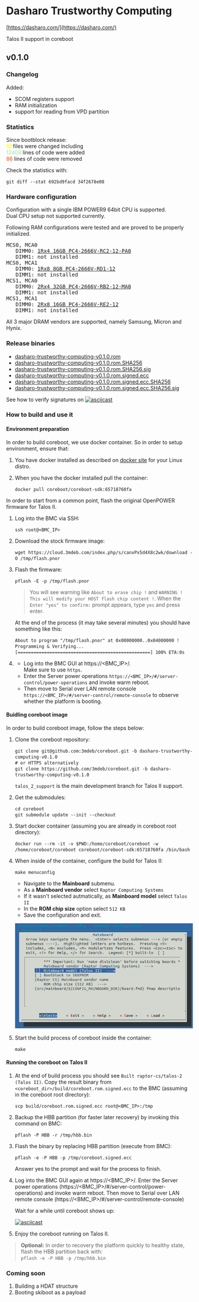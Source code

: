 # Dasharo Trustworthy Computing

[https://dasharo.com/](https://dasharo.com/)

Talos II support in coreboot

## v0.1.0

### Changelog

Added:
* SCOM registers support
* RAM initialization
* support for reading from VPD partition

### Statistics

Since bootblock release: \
<span style="color:yellow">61</span> files were changed including \
<span style="color:lightgreen">12408</span> lines of code were added \
<span style="color:orangered">86</span> lines of code were removed

Check the statistics with:
```
git diff --stat 692bd9facd 34f2678e08
```

### Hardware configuration

Configuration with a single IBM POWER9 64bit CPU is supported. \
Dual CPU setup not supported currently.

Following RAM configurations were tested and are proved to be properly initialized.
<pre>
MCS0, MCA0
   DIMM0: <a href=https://www.samsung.com/semiconductor/dram/module/M393A2K40CB2-CTD>1Rx4 16GB PC4-2666V-RC2-12-PA0</a>
   DIMM1: not installed
MCS0, MCA1
   DIMM0: <a href=https://www.crucial.com/memory/server-ddr4/mta9asf1g72pz-2g6j1>1Rx8 8GB PC4-2666V-RD1-12</a>
   DIMM1: not installed
MCS1, MCA0
   DIMM0: <a href=https://www.samsung.com/semiconductor/dram/module/M393A4K40CB2-CTD/>2Rx4 32GB PC4-2666V-RB2-12-MA0</a>
   DIMM1: not installed
MCS1, MCA1
   DIMM0: <a href=https://mis-prod-koce-homepage-cdn-01-blob-ep.azureedge.net/web/static_file/12701730956286135.pdf>2Rx8 16GB PC4-2666V-RE2-12</a>
   DIMM1: not installed
</pre>

All 3 major DRAM vendors are supported, namely Samsung, Micron and Hynix.

### Release binaries
* [dasharo-trustworthy-computing-v0.1.0.rom](https://cloud.3mdeb.com/index.php/s/4Aa9Et3eL44yzsn)
* [dasharo-trustworthy-computing-v0.1.0.rom.SHA256](https://cloud.3mdeb.com/index.php/s/xBrXpbqPWpJXydw)
* [dasharo-trustworthy-computing-v0.1.0.rom.SHA256.sig](https://cloud.3mdeb.com/index.php/s/Kq9GbWwZegWQdpb)
* [dasharo-trustworthy-computing-v0.1.0.rom.signed.ecc](https://cloud.3mdeb.com/index.php/s/7F9zxPcRnaBkRiD)
* [dasharo-trustworthy-computing-v0.1.0.rom.signed.ecc.SHA256](https://cloud.3mdeb.com/index.php/s/4arNninMLdYZwxt)
* [dasharo-trustworthy-computing-v0.1.0.rom.signed.ecc.SHA256.sig](https://cloud.3mdeb.com/index.php/s/QX5CcteHppoNynT)

See how to verify signatures on
[![asciicast](https://asciinema.org/a/XTwZHG3RMWe0Mm2VrV7VPloYB.svg)](https://asciinema.org/a/XTwZHG3RMWe0Mm2VrV7VPloYB)

### How to build and use it

#### Environment preparation

In order to build coreboot, we use docker container. So in order to setup
environment, ensure that:

1. You have docker installed as described on [docker site](https://docs.docker.com/engine/install/)
   for your Linux distro.
2. When you have the docker installed pull the container:

   ```
   docker pull coreboot/coreboot-sdk:65718760fa
   ```

In order to start from a common point, flash the original OpenPOWER firmware
for Talos II.

1. Log into the BMC via SSH:

   ```
   ssh root@<BMC_IP>
   ```

2. Download the stock firmware image:

   ```
   wget https://cloud.3mdeb.com/index.php/s/canxPx5d4X8c2wk/download -O /tmp/flash.pnor
   ```

3. Flash the firmware:

   ```
   pflash -E -p /tmp/flash.pnor
   ```

   > You will see warning like `About to erase chip !` and
   > `WARNING ! This will modify your HOST flash chip content !`. When the
   > `Enter "yes" to confirm:` prompt appears, type `yes` and press enter.

   At the end of the process (it may take several minutes) you should have
   something like this:

   ```
   About to program "/tmp/flash.pnor" at 0x00000000..0x04000000 !
   Programming & Verifying...
   [==================================================] 100% ETA:0s
   ```

4. * Log into the BMC GUI at https://<BMC_IP>/. \
     Make sure to use `https`.
   * Enter the Server power operations
     `https://<BMC_IP>/#/server-control/power-operations` and invoke
     warm reboot.
   * Then move to Serial over LAN remote console
     `https://<BMC_IP>/#/server-control/remote-console` to observe
     whether the platform is booting.

#### Buidling coreboot image

In order to build coreboot image, follow the steps below:

1. Clone the coreboot repository:

   ```
   git clone git@github.com:3mdeb/coreboot.git -b dasharo-trustworthy-computing-v0.1.0
   # or HTTPS alternatively
   git clone https://github.com/3mdeb/coreboot.git -b dasharo-trustworthy-computing-v0.1.0
   ```
   `talos_2_support` is the main development branch for Talos II support.

2. Get the submodules:

   ```
   cd coreboot
   git submodule update --init --checkout
   ```

3. Start docker container (assuming you are already in coreboot root
   directory):

   ```
   docker run --rm -it -v $PWD:/home/coreboot/coreboot -w /home/coreboot/coreboot coreboot/coreboot-sdk:65718760fa /bin/bash
   ```

4. When inside of the container, configure the build for Talos II:

   ```
   make menuconfig
   ```

   * Navigate to the **Mainboard** submenu.
   * As a **Mainboard vendor** select `Raptor Computing Systems`
   * If it wasn't selected autmatically, as **Mainboard model** select `Talos II`
   * In the **ROM chip size** option select `512 KB`
   * Save the configuration and exit.

   ![make menuconfig](images/cb_menuconfig_romstage.png)

5. Start the build process of coreboot inside the container:

   ```
   make
   ```

#### Running the coreboot on Talos II

1. At the end of build process you should see `Built raptor-cs/talos-2 (Talos II)`.
   Copy the result binary from `<coreboot_dir>/build/coreboot.rom.signed.ecc` to the BMC
   (assuming in the coreboot root directory):

   ```
   scp build/coreboot.rom.signed.ecc root@<BMC_IP>:/tmp
   ```

2. Backup the HBB partition (for faster later recovery) by invoking this
   command on BMC:

   ```
   pflash -P HBB -r /tmp/hbb.bin
   ```

3. Flash the binary by replacing HBB partition (execute from BMC):

   ```
   pflash -e -P HBB -p /tmp/coreboot.signed.ecc
   ```

   Answer yes to the prompt and wait for the process to finish.

4. Log into the BMC GUI again at https://<BMC_IP>/. Enter the Server power
   operations (https://<BMC_IP>/#/server-control/power-operations) and invoke
   warm reboot. Then move to Serial over LAN remote console
   (https://<BMC_IP>/#/server-control/remote-console)

   Wait for a while until coreboot shows up:

   [![asciicast](https://asciinema.org/a/hbeSMdHqHxJiYKxZCdRq3AIGa.svg)](https://asciinema.org/a/hbeSMdHqHxJiYKxZCdRq3AIGa)

5. Enjoy the coreboot running on Talos II.

> **Optional:** In order to recovery the platform quickly to healthy state, flash
> the HBB partition back with: \
> `pflash -e -P HBB -p /tmp/hbb.bin`

### Coming soon
1. Building a HDAT structure
2. Booting skiboot as a payload
